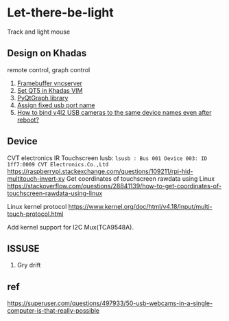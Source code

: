 # Let-there-be-light
Track and light mouse

## Design on Khadas
remote control, graph control

1. [Framebuffer vncserver](https://github.com/ponty/framebuffer-vncserver)
2. [Set QT5 in Khadas VIM](https://docs.khadas.com/zh-cn/vim3/QT5Usage.html)
3. [PyQtGraph library](https://github.com/pyqtgraph/pyqtgraph)
4. [Assign fixed usb port name](https://www.freva.com/2019/06/20/assign-fixed-usb-port-names-to-your-raspberry-pi/)
5. [How to bind v4l2 USB cameras to the same device names even after reboot?](https://unix.stackexchange.com/questions/77170/how-to-bind-v4l2-usb-cameras-to-the-same-device-names-even-after-reboot)


## Device
CVT electronics IR Touchscreen
lusb: `lsusb : Bus 001 Device 003: ID 1ff7:0009 CVT Electronics.Co.,Ltd`
https://raspberrypi.stackexchange.com/questions/109211/rpi-hid-multitouch-invert-xy 
Get coordinates of touchscreen rawdata using Linux
https://stackoverflow.com/questions/28841139/how-to-get-coordinates-of-touchscreen-rawdata-using-linux

Linux kernel protocol
https://www.kernel.org/doc/html/v4.18/input/multi-touch-protocol.html


Add kernel support for I2C Mux(TCA9548A).

## ISSUSE
1. Gry drift

## ref
https://superuser.com/questions/497933/50-usb-webcams-in-a-single-computer-is-that-really-possible
